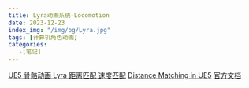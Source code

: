 ```yaml
---
title: Lyra动画系统-Locomotion
date: 2023-12-23
index_img: "/img/bg/Lyra.jpg"
tags: [计算机角色动画]
categories: 
   -[笔记]
---
```


<!-- more -->

[UE5 骨骼动画 Lyra 距离匹配 速度匹配](https://zhuanlan.zhihu.com/p/572811605)
[Distance Matching in UE5](https://zhuanlan.zhihu.com/p/574219921)
[官方文档](https://docs.unrealengine.com/5.0/zh-CN/distance-matching-in-unreal-engine/)